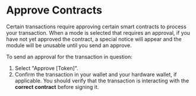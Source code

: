 # Approve Contracts

Certain transactions require approving certain smart contracts to process your transaction. When a mode is selected that requires an approval, if you have not yet approved the contract, a special notice will appear and the module will be unusable until you send an approve.

To send an approval for the transaction in question:

1. Select "Approve \[Token]".
2. Confirm the transaction in your wallet and your hardware wallet, if applicable. You should verify that the transaction is interacting with the **correct contract** before signing it.
